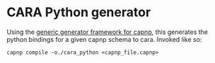 CARA Python generator
=====================

Using the [generic generator framework for capnp](https://github.com/chainreactionmfg/capnp_generic_gen), this generates the python bindings for a given capnp schema to cara. Invoked like so:

    capnp compile -o./cara_python <capnp_file.capnp>

